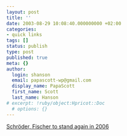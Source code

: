 ```yaml
---
layout: post
title: ''
date: 2003-08-29 10:08:40.000000000 +02:00
categories:
- quick links
tags: []
status: publish
type: post
published: true
meta: {}
author:
  login: shanson
  email: papascott-wp@gmail.com
  display_name: PapaScott
  first_name: Scott
  last_name: Hanson
# excerpt: !ruby/object:Hpricot::Doc
  # options: {}
---
```

<p><a title="Since when do German election campaigns last 3 years?" href="http://famulus.msnbc.com/FamulusIntl/reuters08-28-083227.asp?reg=EUROPE">Schröder, Fischer to stand again in 2006</a></p>
